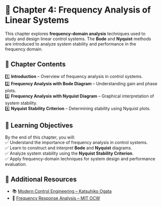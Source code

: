 # 📘 Chapter 4: Frequency Analysis of Linear Systems  

This chapter explores **frequency-domain analysis** techniques used to study and design linear control systems. The **Bode** and **Nyquist** methods are introduced to analyze system stability and performance in the frequency domain.  

## 📑 Chapter Contents  
1️⃣ **Introduction** – Overview of frequency analysis in control systems.  
2️⃣ **Frequency Analysis with Bode Diagram** – Understanding gain and phase plots.  
3️⃣ **Frequency Analysis with Nyquist Diagram** – Graphical interpretation of system stability.  
4️⃣ **Nyquist Stability Criterion** – Determining stability using Nyquist plots.  

## 🎯 Learning Objectives  
By the end of this chapter, you will:  
✅ Understand the importance of frequency analysis in control systems.  
✅ Learn to construct and interpret **Bode** and **Nyquist** diagrams.  
✅ Analyze system stability using the **Nyquist Stability Criterion**.  
✅ Apply frequency-domain techniques for system design and performance evaluation.  

## 📖 Additional Resources  
- 📚 [Modern Control Engineering – Katsuhiko Ogata](https://example.com)  
- 🎥 [Frequency Response Analysis – MIT OCW](https://ocw.mit.edu/courses/electrical-engineering-and-computer-science/6-302-feedback-systems-spring-2007/)  
